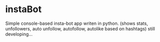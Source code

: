 # instaBot
Simple console-based insta-bot app writen in python. (shows stats, unfollowers, auto unfollow, autofollow, autolike based on hashtags) still developing...

